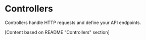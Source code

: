 # Controllers

Controllers handle HTTP requests and define your API endpoints.

[Content based on README "Controllers" section]
